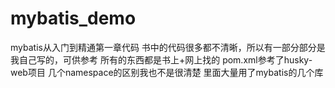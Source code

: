 # mybatis_demo
mybatis从入门到精通第一章代码
书中的代码很多都不清晰，所以有一部分部分是我自己写的，可供参考
所有的东西都是书上+网上找的 
pom.xml参考了husky-web项目
几个namespace的区别我也不是很清楚
里面大量用了mybatis的几个库
